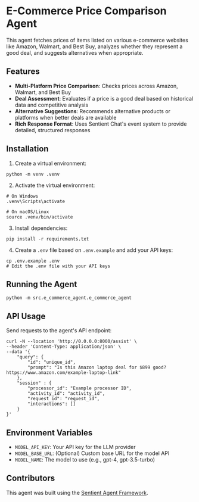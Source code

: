 # E-Commerce Price Comparison Agent

This agent fetches prices of items listed on various e-commerce websites like Amazon, Walmart, and Best Buy, analyzes whether they represent a good deal, and suggests alternatives when appropriate.

## Features

- **Multi-Platform Price Comparison**: Checks prices across Amazon, Walmart, and Best Buy
- **Deal Assessment**: Evaluates if a price is a good deal based on historical data and competitive analysis
- **Alternative Suggestions**: Recommends alternative products or platforms when better deals are available
- **Rich Response Format**: Uses Sentient Chat's event system to provide detailed, structured responses

## Installation

1. Create a virtual environment:
```
python -m venv .venv
```

2. Activate the virtual environment:
```
# On Windows
.venv\Scripts\activate

# On macOS/Linux
source .venv/bin/activate
```

3. Install dependencies:
```
pip install -r requirements.txt
```

4. Create a `.env` file based on `.env.example` and add your API keys:
```
cp .env.example .env
# Edit the .env file with your API keys
```

## Running the Agent

```
python -m src.e_commerce_agent.e_commerce_agent
```

## API Usage

Send requests to the agent's API endpoint:

```
curl -N --location 'http://0.0.0.0:8000/assist' \
--header 'Content-Type: application/json' \
--data '{
    "query": {
        "id": "unique_id",
        "prompt": "Is this Amazon laptop deal for $899 good? https://www.amazon.com/example-laptop-link"
    },
    "session" : {
        "processor_id": "Example processor ID",
        "activity_id": "activity_id",
        "request_id": "request_id",
        "interactions": []
    }
}'
```

## Environment Variables

- `MODEL_API_KEY`: Your API key for the LLM provider
- `MODEL_BASE_URL`: (Optional) Custom base URL for the model API
- `MODEL_NAME`: The model to use (e.g., gpt-4, gpt-3.5-turbo)

## Contributors

This agent was built using the [Sentient Agent Framework](https://github.com/sentient-agi/Sentient-Agent-Framework). 
